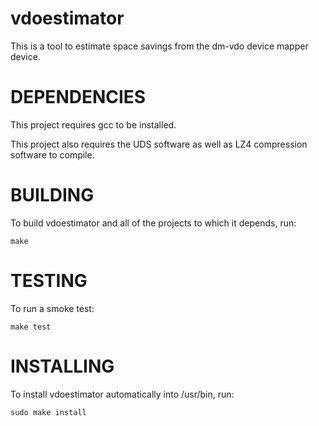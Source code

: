 # vdoestimator

This is a tool to estimate space savings from the dm-vdo device mapper
device.

# DEPENDENCIES
This project requires gcc to be installed.

This project also requires the UDS software as well as LZ4 compression software to compile.

# BUILDING
To build vdoestimator and all of the projects to which it depends, run:
~~~
make
~~~

# TESTING
To run a smoke test:
~~~
make test
~~~

# INSTALLING
To install vdoestimator automatically into /usr/bin, run:
~~~
sudo make install
~~~
